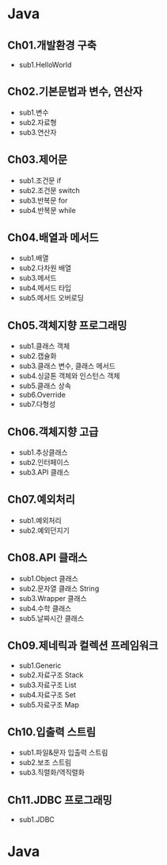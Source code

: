 # Java

## Ch01.개발환경 구축
 - sub1.HelloWorld

## Ch02.기본문법과 변수, 연산자
 - sub1.변수
 - sub2.자료형
 - sub3.연산자

## Ch03.제어문
 - sub1.조건문 if
 - sub2.조건문 switch
 - sub3.반복문 for
 - sub4.반복문 while

## Ch04.배열과 메서드
 - sub1.배열
 - sub2.다차원 배열
 - sub3.메서드
 - sub4.메서드 타입
 - sub5.메서드 오버로딩

## Ch05.객체지향 프로그래밍
 - sub1.클래스 객체
 - sub2.캡슐화
 - sub3.클래스 변수, 클래스 메서드
 - sub4.싱글톤 객체와 인스턴스 객체
 - sub5.클래스 상속
 - sub6.Override
 - sub7.다형성

## Ch06.객체지향 고급
 - sub1.추상클래스
 - sub2.인터페이스
 - sub3.API 클래스

## Ch07.예외처리
 - sub1.예외처리
 - sub2.예외던지기

## Ch08.API 클래스
 - sub1.Object 클래스
 - sub2.문자열 클래스 String
 - sub3.Wrapper 클래스
 - sub4.수학 클래스
 - sub5.날짜시간 클래스

## Ch09.제네릭과 컬렉션 프레임워크
 - sub1.Generic
 - sub2.자료구조 Stack
 - sub3.자료구조 List
 - sub4.자료구조 Set
 - sub5.자료구조 Map

## Ch10.입출력 스트림
 - sub1.파일&문자 입출력 스트림
 - sub2.보조 스트림
 - sub3.직렬화/역직렬화

## Ch11.JDBC 프로그래밍
 - sub1.JDBC
# Java
